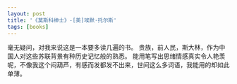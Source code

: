 ```yaml
---
layout: post
title: '《莫斯科绅士》-[美]埃默·托尔斯'
tags: [books]
---
```


毫无疑问，对我来说这是一本要多读几遍的书。
贵族，前人民，斯大林，作为中国人对这些苏联背景有种历史记忆般的熟悉。
能用笔写出思绪情感真实令人艳羡呢，不像我这个闷葫芦，有感而发都发不出来，世间这么多词语，我能用的却如此单薄。